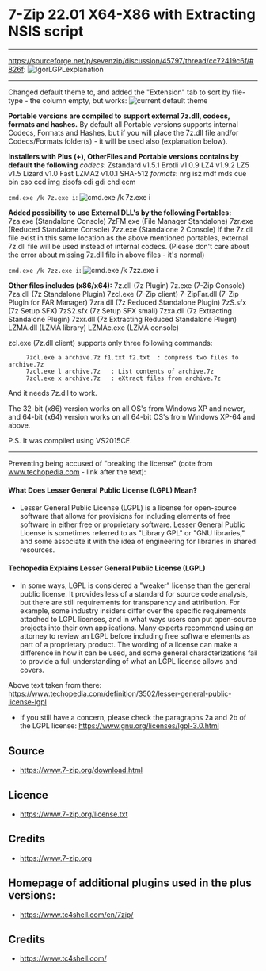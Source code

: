 # 7-Zip 22.01 X64-X86 with Extracting NSIS script
---
<https://sourceforge.net/p/sevenzip/discussion/45797/thread/cc72419c6f/#826f>:
![IgorLGPLexplanation](https://user-images.githubusercontent.com/61757638/149677339-13d5c962-333c-40ef-9653-f4fe8809d2be.png)

---

Changed default theme to, and added the "Extension" tab to sort by file-type - the column empty, but works:
<img src="https://i.imgur.com/Md00J0J.png" alt="current default theme">

**Portable versions are compiled to support external 7z.dll, codecs, formats and hashes.**
By default all Portable versions supports internal Codecs, Formats and Hashes, but if you will place the 7z.dll file and/or Codecs/Formats folder(s) - it will be used also (explanation below).

**Installers with Plus (+), OtherFiles and Portable versions contains by default the following**
   *codecs*:
       Zstandard v1.5.1
       Brotli v1.0.9
       LZ4 v1.9.2
       LZ5 v1.5
       Lizard v1.0
       Fast LZMA2 v1.0.1
       SHA-512
   *formats*:
       nrg
       isz
       mdf mds
       cue bin
       cso
       ccd img
       zisofs
       cdi
       gdi
       chd
       ecm

`cmd.exe /k 7z.exe i`:
<img src="https://i.imgur.com/o6aBNyA.png" alt="cmd.exe /k 7z.exe i">

**Added possibility to use External DLL's by the following Portables:**
   7za.exe (Standalone Console)
   7zFM.exe (File Manager Standalone)
   7zr.exe (Reduced Standalone Console)
   7zz.exe (Standalone 2 Console)
If the 7z.dll file exist in this same location as the above mentioned portables, external 7z.dll file will be used instead of internal codecs.
(Please don't care about the error about missing 7z.dll file in above files - it's normal)

`cmd.exe /k 7zz.exe i`:
<img src="https://i.imgur.com/FhVLua1.png" alt="cmd.exe /k 7zz.exe i">

**Other files includes (x86/x64):**
   7z.dll (7z Plugin)
   7z.exe (7-Zip Console)
   7za.dll (7z Standalone Plugin)
   7zcl.exe (7-Zip client)
   7-ZipFar.dll (7-Zip Plugin for FAR Manager)
   7zra.dll (7z Reduced Standalone Plugin)
   7zS.sfx (7z Setup SFX)
   7zS2.sfx (7z Setup SFX small)
   7zxa.dll (7z Extracting Standalone Plugin)
   7zxr.dll (7z Extracting Reduced Standalone Plugin)
   LZMA.dll (LZMA library)
   LZMAc.exe (LZMA console)

zcl.exe (7z.dll client) supports only three following commands:
```
     7zcl.exe a archive.7z f1.txt f2.txt  : compress two files to archive.7z
     7zcl.exe l archive.7z   : List contents of archive.7z
     7zcl.exe x archive.7z   : eXtract files from archive.7z
```
And it needs 7z.dll to work.

The 32-bit (x86) version works on all OS's from Windows XP and newer,
and 64-bit (x64) version works on all 64-bit OS's from Windows XP-64 and above.

P.S.
It was compiled using VS2015CE.

---

Preventing being accused of "breaking the license" (qote from www.techopedia.com - link after the text):
#### What Does Lesser General Public License (LGPL) Mean?
* Lesser General Public License (LGPL) is a license for open-source software that allows for provisions for including elements of free software in either free or proprietary software. Lesser General Public License is sometimes referred to as "Library GPL" or "GNU libraries," and some associate it with the idea of engineering for libraries in shared resources.
#### Techopedia Explains Lesser General Public License (LGPL)
* In some ways, LGPL is considered a "weaker" license than the general public license. It provides less of a standard for source code analysis, but there are still requirements for transparency and attribution. For example, some industry insiders differ over the specific requirements attached to LGPL licenses, and in what ways users can put open-source projects into their own applications. Many experts recommend using an attorney to review an LGPL before including free software elements as part of a proprietary product. The wording of a license can make a difference in how it can be used, and some general characterizations fail to provide a full understanding of what an LGPL license allows and covers.

Above text taken from there: <https://www.techopedia.com/definition/3502/lesser-general-public-license-lgpl>

* If you still have a concern, please check the paragraphs 2a and 2b of the LGPL license: <https://www.gnu.org/licenses/lgpl-3.0.html>

## Source
* <https://www.7-zip.org/download.html>

## Licence
* <https://www.7-zip.org/license.txt>

## Credits
* <https://www.7-zip.org>

## Homepage of additional plugins used in the plus versions:
* <https://www.tc4shell.com/en/7zip/>

## Credits
* <https://www.tc4shell.com/>
